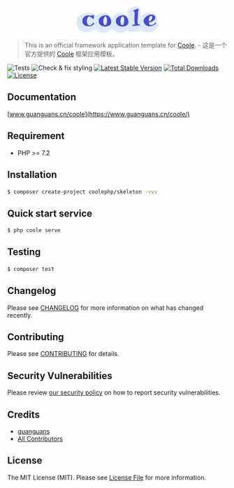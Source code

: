 <p align="center"><img src="./public/logo.png" width="38%" alt="Coole"></p>

> This is an official framework application template for [Coole](https://github.com/guanguans/coole). - 这是一个官方提供的 [Coole](https://github.com/guanguans/coole) 框架应用模板。

![Tests](https://github.com/coolephp/skeleton/workflows/Tests/badge.svg)
![Check & fix styling](https://github.com/coolephp/skeleton/workflows/Check%20&%20fix%20styling/badge.svg)
[![Latest Stable Version](https://poser.pugx.org/coolephp/skeleton/v)](//packagist.org/packages/coolephp/skeleton)
[![Total Downloads](https://poser.pugx.org/coolephp/skeleton/downloads)](//packagist.org/packages/coolephp/skeleton)
[![License](https://poser.pugx.org/coolephp/skeleton/license)](//packagist.org/packages/coolephp/skeleton)

## Documentation

[www.guanguans.cn/coole](https://www.guanguans.cn/coole/)

## Requirement

* PHP >= 7.2

## Installation

``` bash
$ composer create-project coolephp/skeleton -vvv
```

## Quick start service

``` php
$ php coole serve
```

## Testing

``` bash
$ composer test
```

## Changelog

Please see [CHANGELOG](CHANGELOG.md) for more information on what has changed recently.

## Contributing

Please see [CONTRIBUTING](.github/CONTRIBUTING.md) for details.

## Security Vulnerabilities

Please review [our security policy](../../security/policy) on how to report security vulnerabilities.

## Credits

* [guanguans](https://github.com/guanguans)
* [All Contributors](../../contributors)

## License

The MIT License (MIT). Please see [License File](LICENSE) for more information.
